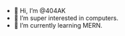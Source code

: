 - 👋 Hi, I’m @404AK
- 👀 I’m super interested in computers.
- 🌱 I’m currently learning MERN.

<!---
404AK/404AK is a ✨ special ✨ repository because its `README.md` (this file) appears on your GitHub profile.
You can click the Preview link to take a look at your changes.
--->
